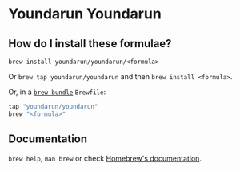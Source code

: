 # Youndarun Youndarun

## How do I install these formulae?

`brew install youndarun/youndarun/<formula>`

Or `brew tap youndarun/youndarun` and then `brew install <formula>`.

Or, in a [`brew bundle`](https://github.com/Homebrew/homebrew-bundle) `Brewfile`:

```ruby
tap "youndarun/youndarun"
brew "<formula>"
```

## Documentation

`brew help`, `man brew` or check [Homebrew's documentation](https://docs.brew.sh).
